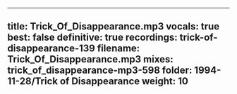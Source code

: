 
---
title: Trick_Of_Disappearance.mp3
vocals: true
best: false
definitive: true
recordings: trick-of-disappearance-139
filename: Trick_Of_Disappearance.mp3
mixes: trick_of_disappearance-mp3-598
folder: 1994-11-28/Trick of Disappearance
weight: 10
---
